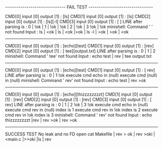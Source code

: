 ------------------------------- FAIL TEST ---------------------------------

CMD[0] input [0] output [1] : [ls]
CMD[1] input [0] output [1] : [ls]
CMD[2] input [0] output [1] : [ls][-l]
CMD[3] input [0] output [1] : [ ]
LINE after parsing is : 0 | !ok | 1 | !ok | !ok | 2 | !ok | 3 !ok | !ok 
minishell: Command ' ' not found
Input : ls | <ok | ls | <ok |>ok |  ls -l | >ok | >ok | <ok

 ---------------------------------------------------------

CMD[0] input [0] output [1] : [echo][test]
CMD[1] input [0] output [1] : [rev]
CMD[2] input [0] output [1] : [ tee][output.txt]
LINE after parsing is : 0 | 1 | 2 
minishell: Command ' tee' not found
Input : echo test | rev | tee output.txt

---------------------------------------------------------

CMD[0] input [0] output [1] : [echo][test]
CMD[1] input [0] output [1] : [ rev]
LINE after parsing is : 0 | 1 !ok 
execute cmd echo in (null)
execute cmd (null) in (null)
minishell: Command ' rev' not found
Input : echo test | rev >ok

----------------------------------------------------------

CMD[0] input [0] output [1] : [echo][thizzzzzzzzt]
CMD[1] input [0] output [1] : [rev]
CMD[2] input [0] output [1] : [rev]
CMD[3] input [0] output [1] : [ rev]
LINE after parsing is : 0 | 1 | 2 !ok | 3 !ok 
execute cmd echo in (null)
execute cmd rev in (null) index is  1
execute cmd rev in !ok index is  2
execute cmd  rev in !ok index is  3
minishell: Command ' rev' not found
Input :  echo thizzzzzzzzt |rev | rev  >ok | rev >ok

---------------------------------------------------------

SUCCESS TEST No leak and no FD open
cat Makefile | rev > ok | rev >oki |<main.c |>>oki |ls | rev
